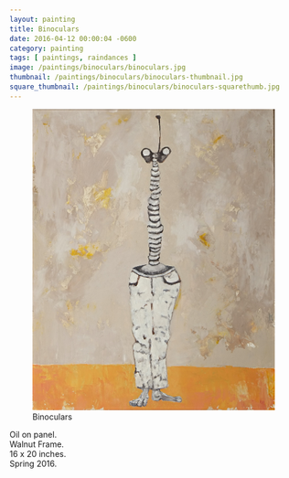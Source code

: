 ```yaml
---
layout: painting
title: Binoculars
date: 2016-04-12 00:00:04 -0600
category: painting
tags: [ paintings, raindances ]
image: /paintings/binoculars/binoculars.jpg
thumbnail: /paintings/binoculars/binoculars-thumbnail.jpg
square_thumbnail: /paintings/binoculars/binoculars-squarethumb.jpg
---
```


<figure class="fullwidth"><img src="/paintings/binoculars/binoculars.jpg" alt="A painting titled: binoculars.jpg by painter Kyle Cunningham" /><figcaption>Binoculars</figcaption></figure>

Oil on panel.  
Walnut Frame.  
16 x 20 inches.  
Spring 2016.  
